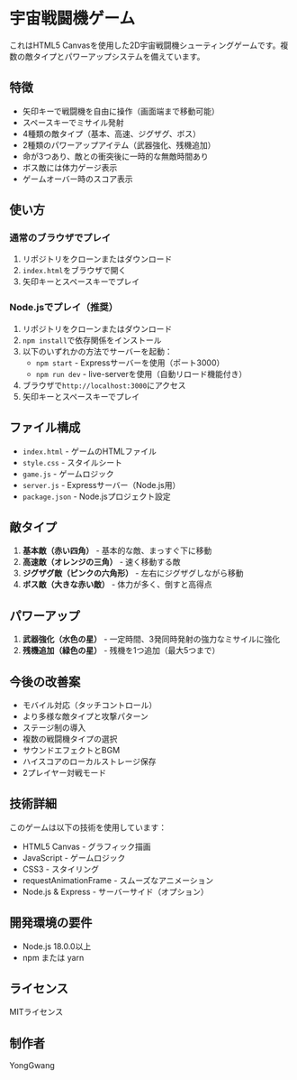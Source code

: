 # 宇宙戦闘機ゲーム

これはHTML5 Canvasを使用した2D宇宙戦闘機シューティングゲームです。複数の敵タイプとパワーアップシステムを備えています。

## 特徴

- 矢印キーで戦闘機を自由に操作（画面端まで移動可能）
- スペースキーでミサイル発射
- 4種類の敵タイプ（基本、高速、ジグザグ、ボス）
- 2種類のパワーアップアイテム（武器強化、残機追加）
- 命が3つあり、敵との衝突後に一時的な無敵時間あり
- ボス敵には体力ゲージ表示
- ゲームオーバー時のスコア表示

## 使い方

### 通常のブラウザでプレイ

1. リポジトリをクローンまたはダウンロード
2. `index.html`をブラウザで開く
3. 矢印キーとスペースキーでプレイ

### Node.jsでプレイ（推奨）

1. リポジトリをクローンまたはダウンロード
2. `npm install`で依存関係をインストール
3. 以下のいずれかの方法でサーバーを起動：
   - `npm start` - Expressサーバーを使用（ポート3000）
   - `npm run dev` - live-serverを使用（自動リロード機能付き）
4. ブラウザで`http://localhost:3000`にアクセス
5. 矢印キーとスペースキーでプレイ

## ファイル構成

- `index.html` - ゲームのHTMLファイル
- `style.css` - スタイルシート
- `game.js` - ゲームロジック
- `server.js` - Expressサーバー（Node.js用）
- `package.json` - Node.jsプロジェクト設定

## 敵タイプ

1. **基本敵（赤い四角）** - 基本的な敵、まっすぐ下に移動
2. **高速敵（オレンジの三角）** - 速く移動する敵
3. **ジグザグ敵（ピンクの六角形）** - 左右にジグザグしながら移動
4. **ボス敵（大きな赤い敵）** - 体力が多く、倒すと高得点

## パワーアップ

1. **武器強化（水色の星）** - 一定時間、3発同時発射の強力なミサイルに強化
2. **残機追加（緑色の星）** - 残機を1つ追加（最大5つまで）

## 今後の改善案

- モバイル対応（タッチコントロール）
- より多様な敵タイプと攻撃パターン
- ステージ制の導入
- 複数の戦闘機タイプの選択
- サウンドエフェクトとBGM
- ハイスコアのローカルストレージ保存
- 2プレイヤー対戦モード

## 技術詳細

このゲームは以下の技術を使用しています：
- HTML5 Canvas - グラフィック描画
- JavaScript - ゲームロジック
- CSS3 - スタイリング
- requestAnimationFrame - スムーズなアニメーション
- Node.js & Express - サーバーサイド（オプション）

## 開発環境の要件

- Node.js 18.0.0以上
- npm または yarn

## ライセンス

MITライセンス

## 制作者

YongGwang
